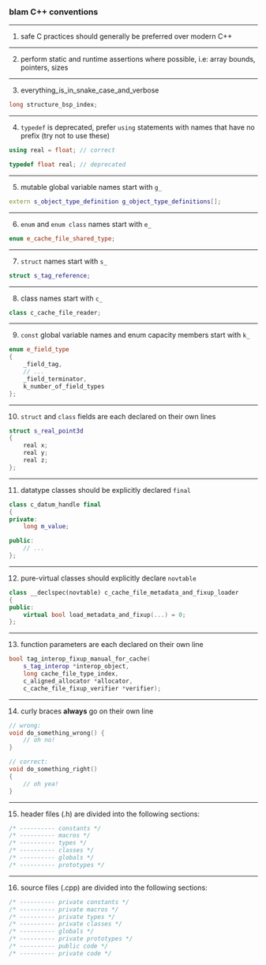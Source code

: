 ### blam C++ conventions
___
1. safe C practices should generally be preferred over modern C++
___
2. perform static and runtime assertions where possible, i.e: array bounds, pointers, sizes
___
3. everything_is_in_snake_case_and_verbose
```Cpp
long structure_bsp_index;
```
___
4. `typedef` is deprecated, prefer `using` statements with names that have no prefix (try not to use these)
```Cpp
using real = float; // correct

typedef float real; // deprecated
```
___
5. mutable global variable names start with `g_`
```Cpp
extern s_object_type_definition g_object_type_definitions[];
```
___
6. `enum` and `enum class` names start with `e_`
```Cpp
enum e_cache_file_shared_type;
```
___
7. `struct` names start with `s_`
```Cpp
struct s_tag_reference;
```
___
8. class names start with `c_`
```Cpp
class c_cache_file_reader;
```
___
9. `const` global variable names and enum capacity members start with `k_`
```Cpp
enum e_field_type
{
    _field_tag,
    // ...
    _field_terminator,
    k_number_of_field_types
};
```
___
10. `struct` and `class` fields are each declared on their own lines
```Cpp
struct s_real_point3d
{
    real x;
    real y;
    real z;
};
```
___
11. datatype classes should be explicitly declared `final`
```Cpp
class c_datum_handle final
{
private:
    long m_value;

public:
    // ...
};
```
___
12. pure-virtual classes should explicitly declare `novtable`
```Cpp
class __declspec(novtable) c_cache_file_metadata_and_fixup_loader
{
public:
    virtual bool load_metadata_and_fixup(...) = 0;
};
```
___
13. function parameters are each declared on their own line
```Cpp
bool tag_interop_fixup_manual_for_cache(
    s_tag_interop *interop_object,
    long cache_file_type_index,
    c_aligned_allocator *allocator,
    c_cache_file_fixup_verifier *verifier);
```
___
14. curly braces **always** go on their own line
```Cpp
// wrong:
void do_something_wrong() {
    // oh no!
}

// correct:
void do_something_right()
{
    // oh yea!
}
```
___
15. header files (.h) are divided into the following sections:
```Cpp
/* ---------- constants */
/* ---------- macros */
/* ---------- types */
/* ---------- classes */
/* ---------- globals */
/* ---------- prototypes */
```
___
16. source files (.cpp) are divided into the following sections:
```Cpp
/* ---------- private constants */
/* ---------- private macros */
/* ---------- private types */
/* ---------- private classes */
/* ---------- globals */
/* ---------- private prototypes */
/* ---------- public code */
/* ---------- private code */
```
